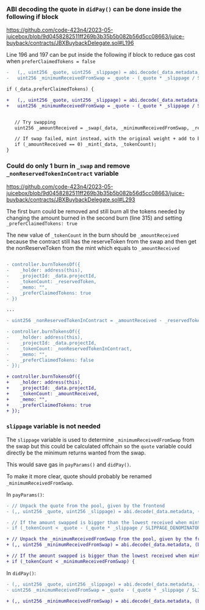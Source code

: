 ### ABI decoding the quote in `didPay()` can be done inside the following if block

https://github.com/code-423n4/2023-05-juicebox/blob/9d0458282511ff269b3b35b5b082b56d5cc08663/juice-buyback/contracts/JBXBuybackDelegate.sol#L196

Line 196 and 197 can be put inside the following if block to reduce gas cost when `preferClaimedTokens = false`

```diff
-   (,, uint256 _quote, uint256 _slippage) = abi.decode(_data.metadata, (bytes32, bytes32, uint256, uint256));
-   uint256 _minimumReceivedFromSwap = _quote - (_quote * _slippage / SLIPPAGE_DENOMINATOR);

if (_data.preferClaimedTokens) {

+   (,, uint256 _quote, uint256 _slippage) = abi.decode(_data.metadata, (bytes32, bytes32, uint256, uint256));
+   uint256 _minimumReceivedFromSwap = _quote - (_quote * _slippage / SLIPPAGE_DENOMINATOR);


   // Try swapping
   uint256 _amountReceived = _swap(_data, _minimumReceivedFromSwap, _reservedRate);

   // If swap failed, mint instead, with the original weight + add to balance the token in
   if (_amountReceived == 0) _mint(_data, _tokenCount);
}
```

### Could do only 1 burn in `_swap` and remove `_nonReservedTokenInContract` variable

https://github.com/code-423n4/2023-05-juicebox/blob/9d0458282511ff269b3b35b5b082b56d5cc08663/juice-buyback/contracts/JBXBuybackDelegate.sol#L293

The first burn could be removed and still burn all the tokens needed by changing the amount burned in the second burn (line 315) and setting `_preferClaimedTokens: true`

The new value of `_tokenCount` in the burn should be `_amountReceived` because the contract still has the reserveToken from the swap and then get the nonReserveToken from the mint which equals to `_amountReceived`

```diff

- controller.burnTokensOf({
-    _holder: address(this),
-    _projectId: _data.projectId,
-    _tokenCount: _reservedToken,
-    _memo: "",
-    _preferClaimedTokens: true
- })

...

- uint256 _nonReservedTokenInContract = _amountReceived - _reservedToken;

- controller.burnTokensOf({
-    _holder: address(this),
-    _projectId: _data.projectId,
-    _tokenCount: _nonReservedTokenInContract,
-    _memo: "",
-    _preferClaimedTokens: false
- });

+ controller.burnTokensOf({
+    _holder: address(this),
+    _projectId: _data.projectId,
+    _tokenCount: _amountReceived,
+    _memo: "",
+    _preferClaimedTokens: true
+ });
```

### `slippage` variable is not needed

The `slippage` variable is used to determine `_minimumReceivedFromSwap` from the swap but this could be calculated offchain so the `quote` variable could directly be the minimum returns wanted from the swap.

This would save gas in `payParams()` and `didPay()`.

To make it more clear, quote should probably be renamed `_minimumReceivedFromSwap`.

In `payParams()`:
```diff
- // Unpack the quote from the pool, given by the frontend
- (,, uint256 _quote, uint256 _slippage) = abi.decode(_data.metadata, (bytes32, bytes32, uint256, uint256));

- // If the amount swapped is bigger than the lowest received when minting, use the swap pathway
- if (_tokenCount < _quote - (_quote * _slippage / SLIPPAGE_DENOMINATOR)) {

+ // Unpack the _minimumReceivedFromSwap from the pool, given by the frontend
+ (,, uint256 _minimumReceivedFromSwap) = abi.decode(_data.metadata, (bytes32, bytes32, uint256));

+ // If the amount swapped is bigger than the lowest received when minting, use the swap pathway
+ if (_tokenCount < _minimumReceivedFromSwap) {
```

In `didPay()`:
```diff
- (,, uint256 _quote, uint256 _slippage) = abi.decode(_data.metadata, (bytes32, bytes32, uint256, uint256));
- uint256 _minimumReceivedFromSwap = _quote - (_quote * _slippage / SLIPPAGE_DENOMINATOR);

+ (,, uint256 _minimumReceivedFromSwap) = abi.decode(_data.metadata, (bytes32, bytes32, uint256));
```
